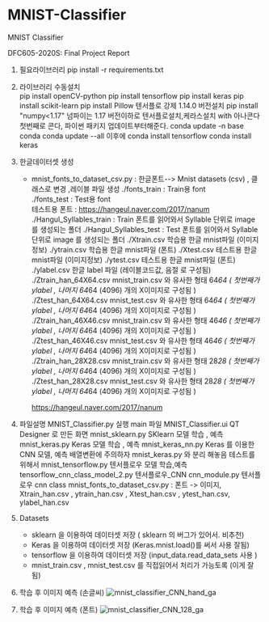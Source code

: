 # MNIST-Classifier
MNIST Classifier

DFC605-2020S: Final Project Report 



1) 필요라이브러리
   pip install -r requirements.txt
   
2) 라이브러리 수동설치   
   pip install openCV-python
   pip install tensorflow
   pip install keras
   pip install scikit-learn
   pip install Pillow
   텐서플로 강제 1.14.0 버전설치
   pip install "numpy<1.17"  넘파이는 1.17 버전이하로
   텐서플로설치,케라스설치 with 아나콘다
      첫번째로 콘다, 파이썬 패키지 업데이트부터해준다.
        conda update -n base conda
        conda update --all
      이후에
        conda install tensorflow
        conda install keras
   
2) 한글데이터셋 생성
      - mnist_fonts_to_dataset_csv.py : 한글폰트--> Mnist datasets (csv) , 클래스로 변경 ,레이블 파일 생성
         ./fonts_train : Train용 font   
         ./fonts_test  : Test용 font    
           테스트용 폰트 : https://hangeul.naver.com/2017/nanum
         ./Hangul_Syllables_train : Train 폰트를 읽어와서 Syllable 단위로 image 를 생성되는 폴더
         ./Hangul_Syllables_test  : Test  폰트를 읽어와서 Syllable 단위로 image 를 생성되는 폴더
         ./Xtrain.csv 학습용 한글 mnist파일 (이미지정보)
         ./ytrain.csv 학습용 한글 mnist파일 (폰트)
         ./Xtest.csv 테스트용 한글 mnist파일 (이미지정보)
         ./ytest.csv 테스트용 한글 mnist파일 (폰트)
         ./ylabel.csv 한글 label 파일 (레이블코드값, 음절 로 구성됨)
         ./Ztrain_han_64X64.csv     mnist_train.csv 와 유사한 형태 64*64 ( 첫번째가 ylabel , 나머지 64*64 (4096) 개의 X이미지로 구성됨 )
         ./Ztest_han_64X64.csv     mnist_test.csv 와 유사한 형태 64*64  ( 첫번째가 ylabel , 나머지 64*64 (4096) 개의 X이미지로 구성됨 )
         ./Ztrain_han_46X46.csv     mnist_train.csv 와 유사한 형태 46*46 ( 첫번째가 ylabel , 나머지 64*64 (4096) 개의 X이미지로 구성됨 )
         ./Ztest_han_46X46.csv     mnist_test.csv 와 유사한 형태 46*46  ( 첫번째가 ylabel , 나머지 64*64 (4096) 개의 X이미지로 구성됨 )
         ./Ztrain_han_28X28.csv     mnist_train.csv 와 유사한 형태 28*28 ( 첫번째가 ylabel , 나머지 64*64 (4096) 개의 X이미지로 구성됨 )
         ./Ztest_han_28X28.csv     mnist_test.csv 와 유사한 형태 28*28  ( 첫번째가 ylabel , 나머지 64*64 (4096) 개의 X이미지로 구성됨 )
            
         https://hangeul.naver.com/2017/nanum
      

3) 파일설명
      MNIST_Classifier.py     실행 main 파일
      MNIST_Classifier.ui     QT Designer 로 만든 화면
      mnist_sklearn.py        SKlearn  모델 학습 , 예측
      mnist_keras.py          Keras    모델 학습 , 예측
                              mnist_keras_nn.py       Keras    를 이용한 CNN 모델, 예측 배열변환에 주의하자 mnist_keras.py 와 분리 해놓음 테스트를 위해서
      mnist_tensorflow.py     텐서플로우 모델 학습,예측
                              tensorflow_cnn_class_model_2.py 텐서플로우_CNN 
                              cnn_module.py 텐서플로우 cnn class 
      mnist_fonts_to_dataset_csv.py  : 폰트 -> 이미지, Xtrain_han.csv , ytrain_han.csv , Xtest_han.csv , ytest_han.csv, ylabel_han.csv
      
4) Datasets 
     - sklearn 을 이용하여 데이터셋 저장  ( sklearn 의 버그가 있어서. 비추천)
     - Keras   을 이용하여 데이터셋 저장  (Keras.mnist.load()를 써서 사용 잘됨)
     - tensorflow 을 이용하여 데이터셋 저장 (input_data.read_data_sets 사용 )
     - mnist_train.csv , mnist_test.csv 를 직접읽어서 처리가 가능토록 (이게 잘됨)
     
5) 학습 후 이미지 예측 (손글씨)
![mnist_classifier_CNN_hand_ga](https://user-images.githubusercontent.com/59309187/85803723-c3648e00-b782-11ea-8d11-48c7e3655347.png)

5) 학습 후 이미지 예측 (폰트)
![mnist_classifier_CNN_128_ga](https://user-images.githubusercontent.com/59309187/85803736-cc555f80-b782-11ea-914c-35e8a5639e62.png)
